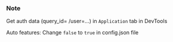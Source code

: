 ### Note

Get auth data (query_id= /user=...) in `Application` tab in DevTools

Auto features: Change `false` to `true` in config.json file
